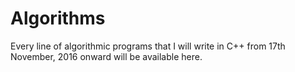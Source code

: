 # Algorithms
Every line of algorithmic programs that I will write in C++ from 17th November, 2016 onward will be available here.
